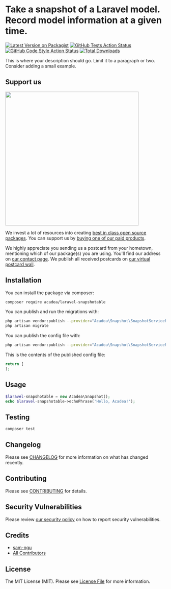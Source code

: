 # Take a snapshot of a Laravel model. Record model information at a given time.

[![Latest Version on Packagist](https://img.shields.io/packagist/v/acadea/laravel-snapshotable.svg?style=flat-square)](https://packagist.org/packages/acadea/laravel-snapshotable)
[![GitHub Tests Action Status](https://img.shields.io/github/workflow/status/acadea/laravel-snapshotable/run-tests?label=tests)](https://github.com/acadea/laravel-snapshotable/actions?query=workflow%3ATests+branch%3Amaster)
[![GitHub Code Style Action Status](https://img.shields.io/github/workflow/status/acadea/laravel-snapshotable/Check%20&%20fix%20styling?label=code%20style)](https://github.com/acadea/laravel-snapshotable/actions?query=workflow%3A"Check+%26+fix+styling"+branch%3Amaster)
[![Total Downloads](https://img.shields.io/packagist/dt/acadea/laravel-snapshotable.svg?style=flat-square)](https://packagist.org/packages/acadea/laravel-snapshotable)


This is where your description should go. Limit it to a paragraph or two. Consider adding a small example.

## Support us

[<img src="https://github-ads.s3.eu-central-1.amazonaws.com/package-laravel-snapshotable-laravel.jpg?t=1" width="419px" />](https://spatie.be/github-ad-click/package-laravel-snapshotable-laravel)

We invest a lot of resources into creating [best in class open source packages](https://spatie.be/open-source). You can support us by [buying one of our paid products](https://spatie.be/open-source/support-us).

We highly appreciate you sending us a postcard from your hometown, mentioning which of our package(s) you are using. You'll find our address on [our contact page](https://spatie.be/about-us). We publish all received postcards on [our virtual postcard wall](https://spatie.be/open-source/postcards).

## Installation

You can install the package via composer:

```bash
composer require acadea/laravel-snapshotable
```

You can publish and run the migrations with:

```bash
php artisan vendor:publish --provider="Acadea\Snapshot\SnapshotServiceProvider" --tag="laravel-snapshotable-migrations"
php artisan migrate
```

You can publish the config file with:
```bash
php artisan vendor:publish --provider="Acadea\Snapshot\SnapshotServiceProvider" --tag="laravel-snapshotable-config"
```

This is the contents of the published config file:

```php
return [
];
```

## Usage

```php
$laravel-snapshotable = new Acadea\Snapshot();
echo $laravel-snapshotable->echoPhrase('Hello, Acadea!');
```

## Testing

```bash
composer test
```

## Changelog

Please see [CHANGELOG](CHANGELOG.md) for more information on what has changed recently.

## Contributing

Please see [CONTRIBUTING](.github/CONTRIBUTING.md) for details.

## Security Vulnerabilities

Please review [our security policy](../../security/policy) on how to report security vulnerabilities.

## Credits

- [sam-ngu](https://github.com/sam-ngu)
- [All Contributors](../../contributors)

## License

The MIT License (MIT). Please see [License File](LICENSE.md) for more information.
